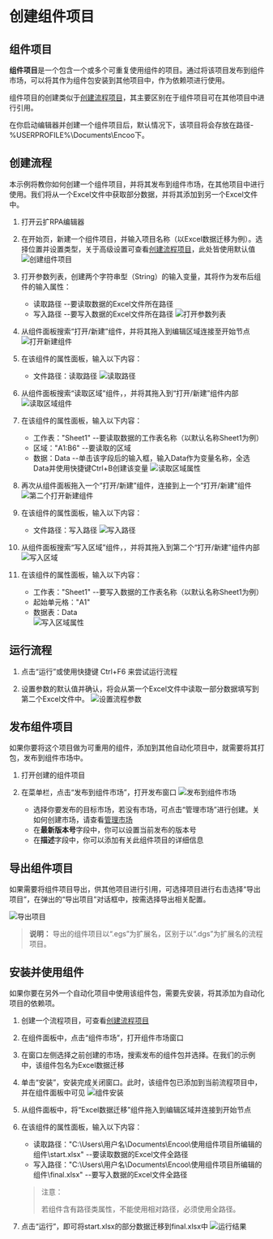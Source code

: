 # 创建组件项目

## 组件项目

**组件项目**是一个包含一个或多个可重复使用组件的项目。通过将该项目发布到组件市场，可以将其作为组件包安装到其他项目中，作为依赖项进行使用。

组件项目的创建类似于[创建流程项目](./CreateProject.md)，其主要区别在于组件项目可在其他项目中进行引用。

在你启动编辑器并创建一个组件项目后，默认情况下，该项目将会存放在路径-%USERPROFILE%\Documents\Encoo下。

## 创建流程

本示例将教你如何创建一个组件项目，并将其发布到组件市场，在其他项目中进行使用。我们将从一个Excel文件中获取部分数据，并将其添加到另一个Excel文件中。

1. 打开云扩RPA编辑器

2. 在开始页，新建一个组件项目，并输入项目名称（以Excel数据迁移为例）。选择位置并设置类型，关于高级设置可查看[创建流程项目](./CreateProject.md)，此处皆使用默认值
![创建组件项目](https://docimages.blob.core.chinacloudapi.cn/images/Studio/workingProcess/newlibrary20201112.png)

3. 打开参数列表，创建两个字符串型（String）的输入变量，其将作为发布后组件的输入属性：
    - 读取路径  --要读取数据的Excel文件所在路径
    - 写入路径  --要写入数据的Excel文件所在路径
![打开参数列表](https://docimages.blob.core.chinacloudapi.cn/images/Studio/workingProcess/createref20201112.png)
4. 从组件面板搜索“打开/新建”组件，并将其拖入到编辑区域连接至开始节点
![打开新建组件](https://docimages.blob.core.chinacloudapi.cn/images/Studio/workingProcess/opencreate20201112.png)

5. 在该组件的属性面板，输入以下内容：
    - 文件路径：读取路径
![读取路径](https://docimages.blob.core.chinacloudapi.cn/images/Studio/workingProcess/readpath20201112.png)
6. 从组件面板搜索“读取区域”组件，，并将其拖入到“打开/新建”组件内部
![读取区域组件](https://docimages.blob.core.chinacloudapi.cn/images/Studio/workingProcess/readarea20201112.png)
7. 在该组件的属性面板，输入以下内容：
    - 工作表："Sheet1"  --要读取数据的工作表名称（以默认名称Sheet1为例）
    - 区域："A1:B6" --要读取的区域
    - 数据：Data  --单击该字段后的输入框，输入Data作为变量名称，全选Data并使用快捷键Ctrl+B创建该变量
![读取区域属性](https://docimages.blob.core.chinacloudapi.cn/images/Studio/workingProcess/setactivities20201112.png)
8. 再次从组件面板拖入一个“打开/新建”组件，连接到上一个“打开/新建”组件
![第二个打开新建组件](https://docimages.blob.core.chinacloudapi.cn/images/Studio/workingProcess/opencreatetwo20201112.png)

9.  在该组件的属性面板，输入以下内容：
    - 文件路径：写入路径
![写入路径](https://docimages.blob.core.chinacloudapi.cn/images/Studio/workingProcess/writepath20201112.png)
10. 从组件面板搜索“写入区域”组件，，并将其拖入到第二个“打开/新建”组件内部
![写入区域](https://docimages.blob.core.chinacloudapi.cn/images/Studio/workingProcess/writearea20201112.png)
11. 在该组件的属性面板，输入以下内容：
    - 工作表："Sheet1"  --要写入数据的工作表名称（以默认名称Sheet1为例）
    - 起始单元格："A1"
    - 数据表：Data  
![写入区域属性](https://docimages.blob.core.chinacloudapi.cn/images/Studio/workingProcess/setwritearea20201112.png)
## 运行流程

1. 点击“运行”或使用快捷键 Ctrl+F6 来尝试运行流程

2. 设置参数的默认值并确认，将会从第一个Excel文件中读取一部分数据填写到第二个Excel文件中。 
![设置流程参数](https://docimages.blob.core.chinacloudapi.cn/images/Studio/workingProcess/setflowref20201112.png)

## 发布组件项目

如果你要将这个项目做为可重用的组件，添加到其他自动化项目中，就需要将其打包，发布到组件市场中。

1. 打开创建的组件项目

2. 在菜单栏，点击“发布到组件市场”，打开发布窗口
   ![发布到组件市场](https://docimages.blob.core.chinacloudapi.cn/images/Studio/workingProcess/publishactivities20201112.png)
    - 选择你要发布的目标市场，若没有市场，可点击“管理市场”进行创建。关如何创建市场，请查看[管理市场](../market/Market.md)
    - 在**最新版本号**字段中，你可以设置当前发布的版本号
    - 在**描述**字段中，你可以添加有关此组件项目的详细信息

## 导出组件项目
如果需要将组件项目导出，供其他项目进行引用，可选择项目进行右击选择“导出项目”，在弹出的“导出项目”对话框中，按需选择导出相关配置。

![导出项目](https://docimages.blob.core.chinacloudapi.cn/images/Studio/Debugging/exportproject20201214.png)

>**说明：**
>导出的组件项目以“.egs”为扩展名，区别于以“.dgs”为扩展名的流程项目。

## 安装并使用组件

如果你要在另外一个自动化项目中使用该组件包，需要先安装，将其添加为自动化项目的依赖项。

1. 创建一个流程项目，可查看[创建流程项目](./CreateProject.md)

2. 在组件面板中，点击“组件市场”，打开组件市场窗口


3. 在窗口左侧选择之前创建的市场，搜索发布的组件包并选择。在我们的示例中，该组件包名为Excel数据迁移

4. 单击“安装”，安装完成关闭窗口。此时，该组件包已添加到当前流程项目中，并在组件面板中可见
![组件安装](https://docimages.blob.core.chinacloudapi.cn/images/Studio/workingProcess/useactivitiesmarket20201112.png)

5. 从组件面板中，将“Excel数据迁移”组件拖入到编辑区域并连接到开始节点

6. 在该组件的属性面板，输入以下内容：
    - 读取路径："C:\Users\用户名\Documents\Encoo\使用组件项目所编辑的组件\start.xlsx"  --要读取数据的Excel文件全路径
    - 写入路径："C:\Users\用户名\Documents\Encoo\使用组件项目所编辑的组件\final.xlsx" --要写入数据的Excel文件全路径

    >注意：
    >
    >若组件含有路径类属性，不能使用相对路径，必须使用全路径。

7. 点击“运行”，即可将start.xlsx的部分数据迁移到final.xlsx中
![运行结果](https://docimages.blob.core.chinacloudapi.cn/images/Studio/workingProcess/runresult20201112.png)
